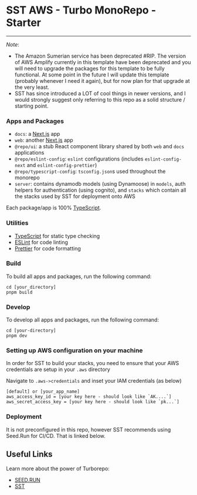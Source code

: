 # SST AWS - Turbo MonoRepo - Starter

---

_Note_: 
- The Amazon Sumerian service has been deprecated #RIP. The version of AWS Amplify currently in this template have been deprecated and you will need to upgrade the packages for this template to be fully functional. At some point in the future I will update this template (probably whenever I need it again), but for now plan for that upgrade at the very least.
- SST has since introduced a LOT of cool things in newer versions, and I would strongly suggest only referring to this repo as a solid structure / starting point.


### Apps and Packages

- `docs`: a [Next.js](https://nextjs.org/) app
- `web`: another [Next.js](https://nextjs.org/) app
- `@repo/ui`: a stub React component library shared by both `web` and `docs` applications
- `@repo/eslint-config`: `eslint` configurations (includes `eslint-config-next` and `eslint-config-prettier`)
- `@repo/typescript-config`: `tsconfig.json`s used throughout the monorepo
- `server`: contains dynamodb models (using Dynamoose) in `models`, auth helpers for authentication (using cognito), and
  `stacks` which contain all the stacks used by SST for deployment onto AWS

Each package/app is 100% [TypeScript](https://www.typescriptlang.org/).

### Utilities

- [TypeScript](https://www.typescriptlang.org/) for static type checking
- [ESLint](https://eslint.org/) for code linting
- [Prettier](https://prettier.io) for code formatting

### Build

To build all apps and packages, run the following command:

```
cd [your_directory]
pnpm build
```

### Develop

To develop all apps and packages, run the following command:

```
cd [your-directory]
pnpm dev
```

### Setting up AWS configuration on your machine

In order for SST to build your stacks, you need to ensure that your AWS credentials are setup in your `.aws` directory

Navigate to `.aws->credentials` and inset your IAM credentials (as below)

```
[default] or [your_app_name]
aws_access_key_id = [your key here - should look like `AK....`]
aws_secret_access_key = [your key here - should look like `pk...`]
```

### Deployment

It is not preconfigured in this repo, however SST recommends using Seed.Run for CI/CD. That is linked below.

## Useful Links

Learn more about the power of Turborepo:

- [SEED.RUN](https://seed.run/)
- [SST](https://sst.dev/)
